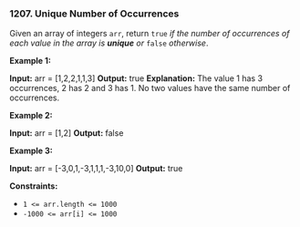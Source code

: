 ### 1207\. Unique Number of Occurrences

Given an array of integers `arr`, return `true` _if the number of occurrences of each value in the array is **unique** or_ `false` _otherwise_.

**Example 1:**

**Input:** arr = \[1,2,2,1,1,3\]
**Output:** true
**Explanation:** The value 1 has 3 occurrences, 2 has 2 and 3 has 1. No two values have the same number of occurrences.

**Example 2:**

**Input:** arr = \[1,2\]
**Output:** false

**Example 3:**

**Input:** arr = \[-3,0,1,-3,1,1,1,-3,10,0\]
**Output:** true

**Constraints:**

*   `1 <= arr.length <= 1000`
*   `-1000 <= arr[i] <= 1000`
